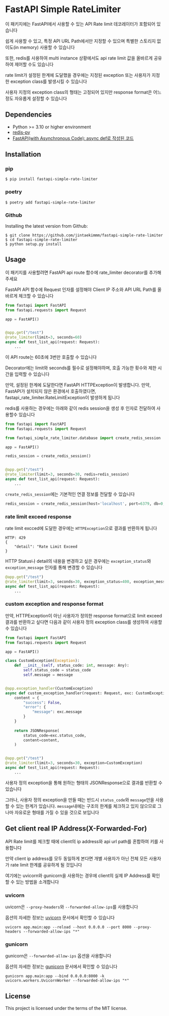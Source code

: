 # FastAPI Simple RateLimiter

이 패키지에는 FastAPI에서 사용할 수 있는 API Rate limit 데코레이터가 포함되어 있습니다

쉽게 사용할 수 있고, 특정 API URL Path에서만 지정할 수 있으며 특별한 스토리지 없이도(in memory) 사용할 수 있습니다

또한, redis를 사용하여 multi instance 상황에서도 api rate limit 값을 올바르게 공유하여 제어할 수도 있습니다

rate limit가 설정된 한계에 도달했을 경우에는 지정된 exception 또는 사용자가 지정한 exception class를 발생시킬 수 있습니다

사용자 지정의 exception class의 형태는 고정되어 있지만 response format은 어느정도 자유롭게 설정할 수 있습니다

## Dependencies

- Python >= 3.10 or higher environment
- [redis-py](https://github.com/redis/redis-py)
- [FastAPI(with Asynchronous Code): async def로 작성된 코드](https://fastapi.tiangolo.com/async/)


## Installation

### pip

```shell
$ pip install fastapi-simple-rate-limiter
```

### poetry

```shell
$ poetry add fastapi-simple-rate-limiter
```

### Github

Installing the latest version from Github:

```shell
$ git clone https://github.com/jintaekimmm/fastapi-simple-rate-limiter
$ cd fastapi-simple-rate-limiter
$ python setup.py install
```


## Usage

이 패키지를 사용할려면 FastAPI api route 함수에 rate_limiter decorator를 추가해주세요

FastAPI API 함수에 Request 인자를 설정해야 Client IP 주소와 API URL Path를 올바르게 체크할 수 있습니다 

```python
from fastapi import FastAPI
from fastapi.requests import Request

app = FastAPI()


@app.get("/test")
@rate_limiter(limit=3, seconds=60)
async def test_list_api(request: Request):
    ...
```

이 API route는 60초에 3번만 호출할 수 있습니다

Decorator에는 limit와 seconds를 필수로 설정해야하며, 호출 가능한 횟수와 제한 시간을 입력할 수 있습니다

만약, 설정된 한계에 도달한다면 FastAPI HTTPException이 발생합니다. 만약, FastAPI가 설치되지 않은 환경에서 호출하였다면, fastapi_rate_limiter.RateLimitException이 발생하게 됩니다

redis를 사용하는 경우에는 아래와 같이 redis session을 생성 후 인자로 전달하여 사용할수 있습니다

```python
from fastapi import FastAPI
from fastapi.requests import Request

from fastapi_simple_rate_limiter.database import create_redis_session

app = FastAPI()

redis_session = create_redis_session()


@app.get("/test")
@rate_limiter(limit=3, seconds=30, redis=redis_session)
async def test_list_api(request: Request):
    ...
```

`create_redis_session`에는 기본적인 연결 정보를 전달할 수 있습니다

```python
redis_session = create_redis_session(host='localhost', port=6379, db=0, password='')
```

### rate limit exceed response

rate limit excced에 도달한 경우에는 `HTTPException`으로 결과를 반환하게 됩니다

```shell
HTTP: 429
{
    "detail": "Rate Limit Exceed
}
```

HTTP Status나 detail의 내용을 변경하고 싶은 경우에는 `exception_status`와 `exception_message` 인자를 통해 변경할 수 있습니다

```python
@app.get("/test")
@rate_limiter(limit=3, seconds=30, exception_status=400, exception_message="Oh..! Too many Request!")
async def test_list_api(request: Request):
    ...
```


### custom exception and response format

만약, HTTPException이 아닌 사용자가 정의한 response format으로 limit exceed 결과를 반환하고 싶다면 다음과 같이 사용자 정의 exception class를 생성하여 사용할 수 있습니다

```python
from fastapi import FastAPI
from fastapi.requests import Request

app = FastAPI()

class CustomException(Exception):
    def __init__(self, status_code: int, message: Any):
        self.status_code = status_code
        self.message = message


@app.exception_handler(CustomException)
async def custom_exception_handler(request: Request, exc: CustomException):
    content = {
        "success": False, 
        "error": {
            "message": exc.message
        }
    }
    
    return JSONResponse(
        status_code=exc.status_code,
        content=content,
    )


@app.get("/test")
@rate_limiter(limit=3, seconds=30, exception=CustomException)
async def test_list_api(request: Request):
    ...
```

사용자 정의 exception을 통해 원하는 형태의 JSONResponse으로 결과를 반환할 수 있습니다

그러나, 사용자 정의 exception을 만들 때는 반드시 `status_code`와 `message`만을 사용할 수 있는 한계가 있습니다. `message`내에는 구조의 한계를 체크하고 있지 않으므로 그나마 자유로운 형태를 가질 수 있을 것으로 보입니다


## Get client real IP Address(X-Forwarded-For)

API Rate limit를 체크할 때에 client의 ip address와 api url path를 혼합하여 키를 사용합니다

만약 client ip address를 모두 동일하게 본다면 개별 사용자가 아닌 전체 모든 사용자가 rate limit 한계를 공유하게 될 것입니다

여기에는 uvicorn와 gunicorn을 사용하는 경우에 client의 실제 IP Address를 확인할 수 있는 방법을 소개합니다

### uvicorn

uvicorn은 `--proxy-headers`와 `--forwarded-allow-ips`를 사용합니다

옵션의 자세한 정보는 [uvicorn](https://www.uvicorn.org/deployment/) 문서에서 확인할 수 있습니다

```shell
uvicorn app.main:app --reload --host 0.0.0.0 --port 8000 --proxy-headers --forwarded-allow-ips "*"
```

### gunicorn

gunicorn은 `--forwarded-allow-ips` 옵션을 사용합니다

옵션의 자세한 정보는 [gunicorn](https://docs.gunicorn.org/en/stable/settings.html#forwarded-allow-ips) 문서에서 확인할 수 있습니다

```shell
gunicorn app.main:app --bind 0.0.0.0:8000 -k uvicorn.workers.UvicornWorker --forwarded-allow-ips "*"
```


## License

This project is licensed under the terms of the MIT license.
